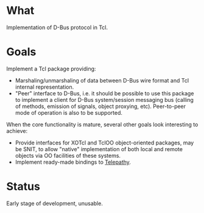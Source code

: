 # What #

Implementation of D-Bus protocol in Tcl.

# Goals #

Implement a Tcl package providing:
  * Marshaling/unmarshaling of data between D-Bus wire format and Tcl internal representation.
  * "Peer" interface to D-Bus, i.e. it should be possible to use this package to implement a client for D-Bus system/session messaging bus (calling of methods, emission of signals, object proxying, etc). Peer-to-peer mode of operation is also to be supported.

When the core functionality is mature, several other goals look interesting to achieve:
  * Provide interfaces for XOTcl and TclOO object-oriented packages, may be SNIT, to allow "native" implementation of both local and remote objects via OO facilities of these systems.
  * Implement ready-made bindings to [Telepathy](http://telepathy.freedesktop.org).

# Status #

Early stage of development, unusable.